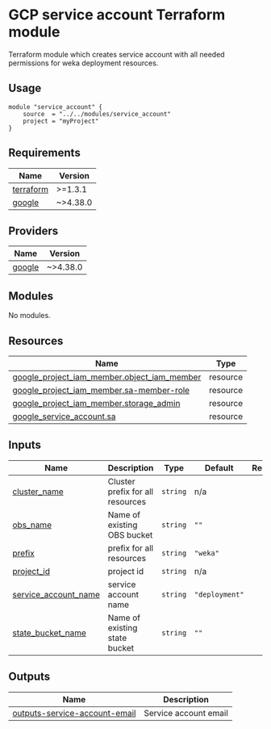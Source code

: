# GCP service account Terraform module
Terraform module which creates service account with all needed permissions for weka deployment resources.

## Usage
```hcl
module "service_account" {
    source  = "../../modules/service_account"
    project = "myProject"
}
```

<!-- BEGIN_TF_DOCS -->
## Requirements

| Name | Version |
|------|---------|
| <a name="requirement_terraform"></a> [terraform](#requirement\_terraform) | >=1.3.1 |
| <a name="requirement_google"></a> [google](#requirement\_google) | ~>4.38.0 |

## Providers

| Name | Version |
|------|---------|
| <a name="provider_google"></a> [google](#provider\_google) | ~>4.38.0 |

## Modules

No modules.

## Resources

| Name | Type |
|------|------|
| [google_project_iam_member.object_iam_member](https://registry.terraform.io/providers/hashicorp/google/latest/docs/resources/project_iam_member) | resource |
| [google_project_iam_member.sa-member-role](https://registry.terraform.io/providers/hashicorp/google/latest/docs/resources/project_iam_member) | resource |
| [google_project_iam_member.storage_admin](https://registry.terraform.io/providers/hashicorp/google/latest/docs/resources/project_iam_member) | resource |
| [google_service_account.sa](https://registry.terraform.io/providers/hashicorp/google/latest/docs/resources/service_account) | resource |

## Inputs

| Name | Description | Type | Default | Required |
|------|-------------|------|---------|:--------:|
| <a name="input_cluster_name"></a> [cluster\_name](#input\_cluster\_name) | Cluster prefix for all resources | `string` | n/a | yes |
| <a name="input_obs_name"></a> [obs\_name](#input\_obs\_name) | Name of existing OBS bucket | `string` | `""` | no |
| <a name="input_prefix"></a> [prefix](#input\_prefix) | prefix for all resources | `string` | `"weka"` | no |
| <a name="input_project_id"></a> [project\_id](#input\_project\_id) | project id | `string` | n/a | yes |
| <a name="input_service_account_name"></a> [service\_account\_name](#input\_service\_account\_name) | service account name | `string` | `"deployment"` | no |
| <a name="input_state_bucket_name"></a> [state\_bucket\_name](#input\_state\_bucket\_name) | Name of existing state bucket | `string` | `""` | no |

## Outputs

| Name | Description |
|------|-------------|
| <a name="output_outputs-service-account-email"></a> [outputs-service-account-email](#output\_outputs-service-account-email) | Service account email |
<!-- END_TF_DOCS -->
